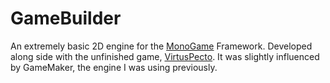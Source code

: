# GameBuilder
An extremely basic 2D engine for the [MonoGame](https://github.com/MonoGame/MonoGame) Framework. Developed along side with the unfinished game, [VirtusPecto](https://github.com/M4rtin23/VirtusPecto). It was slightly influenced by GameMaker, the engine I was using previously.
